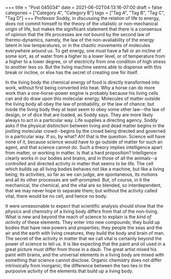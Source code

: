 +++
title = "Post 045034"
date = 2021-06-02T04:13:16-07:00
draft = false
categories = ["Category A", "Category B"]
tags = ["Tag A", "Tag B", "Tag C", "Tag D"]
+++
Professor Soddy, in discussing the relation of life to energy, does not commit himself to the theory of the vitalistic or non-mechanical origin of life, but makes the significant statement that there is a consensus of opinion that the life processes are not bound by the second law of thermo-dynamics, namely, the law of the non-availability of the energy latent in low temperatures, or in the chaotic movements of molecules everywhere around us. To get energy, one must have a fall or an incline of some sort, as of water from a higher to a lower level, or of temperature from a higher to a lower degree, or of electricity from one condition of high stress to another less so. But the living machine seems able to dispense with this break or incline, or else has the secret of creating one for itself.

In the living body the chemical energy of food is directly transformed into work, without first being converted into heat. Why a horse can do more work than a one-horse-power engine is probably because his living cells can and do draw upon this molecular energy. Molecules of matter outside the living body all obey the law of probability, or the law of chance; but inside the living body they at least seem to obey some other law--the law of design, or of dice that are loaded, as Soddy says. They are more likely always to act in a particular way. Life supplies a directing agency. Soddy asks if the physical distinction between living and dead matter begins in the jostling molecular crowd--begins by the crowd being directed and governed in a particular way. If so, by what? Ah! that is the question. Science will have none of it, because science would have to go outside of matter for such an agent, and that science cannot do. Such a theory implies intelligence apart from matter, or working in matter. Is that a hard proposition? Intelligence clearly works in our bodies and brains, and in those of all the animals--a controlled and directed activity in matter that seems to be life. The cell which builds up all living bodies behaves not like a machine, but like a living being; its activities, so far as we can judge, are spontaneous, its motions and all its other processes are self-prompted. But, of course, in it the mechanical, the chemical, and the vital are so blended, so interdependent, that we may never hope to separate them; but without the activity called vital, there would be no cell, and hence no body.

It were unreasonable to expect that scientific analysis should show that the physics and chemistry of a living body differs from that of the non-living. What is new and beyond the reach of science to explain is the _kind of activity_ of these elements. They enter into new compounds; they build up bodies that have new powers and properties; they people the seas and the air and the earth with living creatures, they build the body and brain of man. The secret of the activity in matter that we call vital is certainly beyond the power of science to tell us. It is like expecting that the paint and oil used in a great picture must differ from those in a daub. The great artist mixed his paint with brains, and the universal elements in a living body are mixed with something that science cannot disclose. Organic chemistry does not differ intrinsically from inorganic; the difference between the two lies in the purposive activity of the elements that build up a living body.
